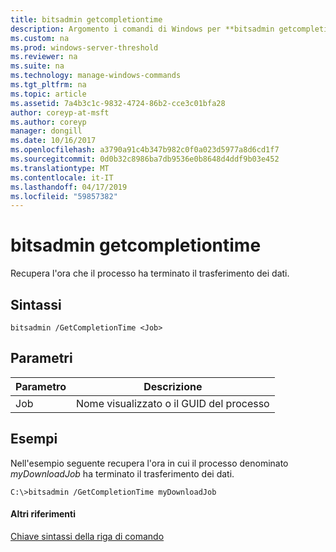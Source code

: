 ```yaml
---
title: bitsadmin getcompletiontime
description: Argomento i comandi di Windows per **bitsadmin getcompletiontime** -recupera il tempo che il processo ha terminato il trasferimento dei dati.
ms.custom: na
ms.prod: windows-server-threshold
ms.reviewer: na
ms.suite: na
ms.technology: manage-windows-commands
ms.tgt_pltfrm: na
ms.topic: article
ms.assetid: 7a4b3c1c-9832-4724-86b2-cce3c01bfa28
author: coreyp-at-msft
ms.author: coreyp
manager: dongill
ms.date: 10/16/2017
ms.openlocfilehash: a3790a91c4b347b982c0f0a023d5977a8d6cd1f7
ms.sourcegitcommit: 0d0b32c8986ba7db9536e0b8648d4ddf9b03e452
ms.translationtype: MT
ms.contentlocale: it-IT
ms.lasthandoff: 04/17/2019
ms.locfileid: "59857382"
---
```

# <a name="bitsadmin-getcompletiontime"></a>bitsadmin getcompletiontime



Recupera l'ora che il processo ha terminato il trasferimento dei dati.

## <a name="syntax"></a>Sintassi

```
bitsadmin /GetCompletionTime <Job>
```

## <a name="parameters"></a>Parametri

|Parametro|Descrizione|
|---------|-----------|
|Job|Nome visualizzato o il GUID del processo|

## <a name="BKMK_examples"></a>Esempi

Nell'esempio seguente recupera l'ora in cui il processo denominato *myDownloadJob* ha terminato il trasferimento dei dati.
```
C:\>bitsadmin /GetCompletionTime myDownloadJob
```

#### <a name="additional-references"></a>Altri riferimenti

[Chiave sintassi della riga di comando](command-line-syntax-key.md)